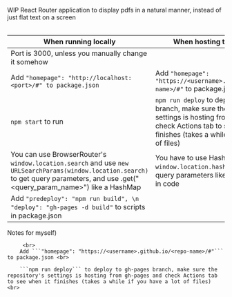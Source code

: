 WIP React Router application to display pdfs in a natural manner, instead of just flat text on a screen <br> <br>

When running locally  | When hosting to gh-pages
--------------------  | ------------------------
Port is 3000, unless you manually change it somehow          | 
Add ```"homepage": "http://localhost:<port>/#" to package.json``` | Add ```"homepage": "https://<username>.github.io/<repo-name>/#"``` to package.json
```npm start``` to run |  ```npm run deploy``` to deploy to gh-pages branch, make sure the repository's settings is hosting from gh-pages and check Actions tab to see when it finishes (takes a while if you have a lot of files)
You can use BrowserRouter's ```window.location.search``` and use ```new URLSearchParams(window.location.search)``` to get query parameters, and use .get("<query_param_name>") like a HashMap | You have to use HashRouter's ```window.location.hash``` and parse it for query parameters like a regular string in code
| Add ```"predeploy": "npm run build", \n "deploy": "gh-pages -d build"``` to scripts in package.json <br>

Notes for myself) <br>
    
        
         <br>
        Add ```"homepage": "https://<username>.github.io/<repo-name>/#"``` to package.json <br>
        
        ```npm run deploy``` to deploy to gh-pages branch, make sure the repository's settings is hosting from gh-pages and check Actions tab to see when it finishes (takes a while if you have a lot of files) <br>
